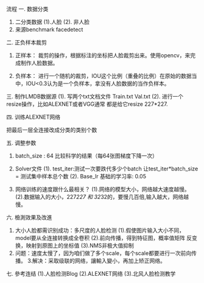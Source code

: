 流程
一. 数据分类
1. 二分类数据
(1).人脸
(2). 非人脸
2. 来源benchmark facedetect

二. 正负样本裁剪
1. 正样本：
裁剪的操作，根据标注的坐标把人脸裁剪出来。使用opencv，来完成制作人脸数据。


2. 负样本：
进行一个随机的裁剪，IOU这个比例（重叠的比例）在原始的数据当中，IOU<0.3认为是一个负样本，拿没有人脸数据的当作负样本。

三. 制作LMDB数据源
      (1). 写两个txt文档文件
              Train.txt
              Val.txt
     (2). 进行一个resize操作，比如ALEXNET或者VGG通常     都是给它resize 227*227.

四. 训练ALEXNET网络

把最后一层全连接改成分类的类别个数 


五. 调整参数
1. batch_size  : 64 比较科学的结果（每64张图梯度下降一次）
2. Solver文件
(1). test_iter:测试一次要跌代多少个batch
让test_iter*batch_size = 测试集中样本总个数
       (2). Base_lr 基础的学习率: 0.05

3. 网络训练的速度跟什么最相关？
(1).网络的模型大小，网络越大速度越慢。
(2).数据输入的大小，227*227 和 32*32的，要慢几百倍,输入越大，网络越慢。

六. 檢測效果及改進
1. 大小人脸都需识别成功：多尺度的人脸检测
 (1).假使图片输入大小不同，model要从全连接转换成全卷积
  (2).前向传播，得到特征图，概率值矩阵
反变换，映射到原图上的坐标值
  (3).NMS非极大值抑制
2. 问题：速度太慢了，因为咱们做了多个scale，每个scale都要进行一次前向传播。
3.解决：采取级联的网络，讓輸入變小，再加上矫正网络。


七. 參考连结
   (1).人脸检测Blog
 (2).ALEXNET网络
   (3).北风人脸检测教学
